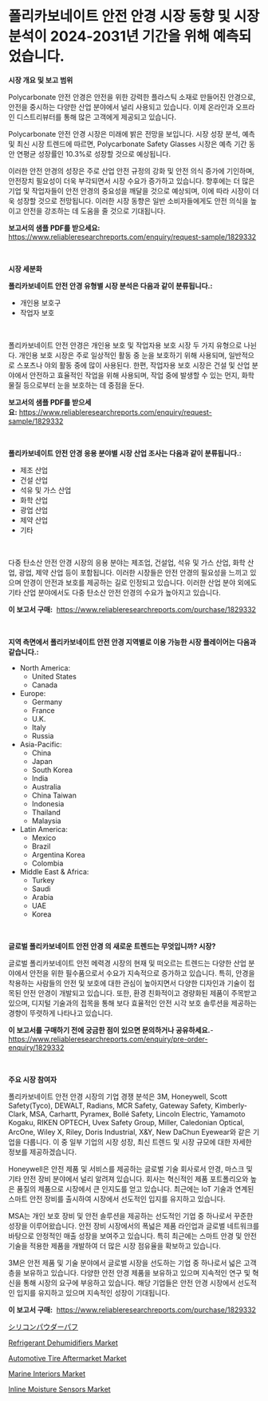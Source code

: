 <p><h1>폴리카보네이트 안전 안경 시장 동향 및 시장 분석이 2024-2031년 기간을 위해 예측되었습니다.</h1></p><p><strong>시장 개요 및 보고 범위</strong></p>
<p><p>Polycarbonate 안전 안경은 안전을 위한 강력한 플라스틱 소재로 만들어진 안경으로, 안전을 중시하는 다양한 산업 분야에서 널리 사용되고 있습니다. 이제 온라인과 오프라인 디스트리뷰터를 통해 많은 고객에게 제공되고 있습니다.</p><p>Polycarbonate 안전 안경 시장은 미래에 밝은 전망을 보입니다. 시장 성장 분석, 예측 및 최신 시장 트렌드에 따르면, Polycarbonate Safety Glasses 시장은 예측 기간 동안 연평균 성장률인 10.3%로 성장할 것으로 예상됩니다.</p><p>이러한 안전 안경의 성장은 주로 산업 안전 규정의 강화 및 안전 의식 증가에 기인하며, 안전장치 필요성이 더욱 부각되면서 시장 수요가 증가하고 있습니다. 향후에는 더 많은 기업 및 작업자들이 안전 안경의 중요성을 깨달을 것으로 예상되며, 이에 따라 시장이 더욱 성장할 것으로 전망됩니다. 이러한 시장 동향은 일반 소비자들에게도 안전 의식을 높이고 안전을 강조하는 데 도움을 줄 것으로 기대됩니다.</p></p>
<p><strong>보고서의 샘플 PDF를 받으세요:</strong> <a href="https://www.reliableresearchreports.com/enquiry/request-sample/1829332">https://www.reliableresearchreports.com/enquiry/request-sample/1829332</a></p>
<p>&nbsp;</p>
<p><strong>시장 세분화</strong></p>
<p><strong>폴리카보네이트 안전 안경 유형별 시장 분석은 다음과 같이 분류됩니다.:</strong></p>
<p><ul><li>개인용 보호구</li><li>작업자 보호</li></ul></p>
<p>&nbsp;</p>
<p><p>폴리카보네이트 안전 안경은 개인용 보호 및 작업자용 보호 시장 두 가지 유형으로 나뉜다. 개인용 보호 시장은 주로 일상적인 활동 중 눈을 보호하기 위해 사용되며, 일반적으로 스포츠나 야외 활동 중에 많이 사용된다. 한편, 작업자용 보호 시장은 건설 및 산업 분야에서 안전하고 효율적인 작업을 위해 사용되며, 작업 중에 발생할 수 있는 먼지, 화학 물질 등으로부터 눈을 보호하는 데 중점을 둔다.</p></p>
<p><strong>보고서의 샘플 PDF를 받으세요:</strong>&nbsp;<a href="https://www.reliableresearchreports.com/enquiry/request-sample/1829332">https://www.reliableresearchreports.com/enquiry/request-sample/1829332</a></p>
<p>&nbsp;</p>
<p><strong> 폴리카보네이트 안전 안경 응용 분야별 시장 산업 조사는 다음과 같이 분류됩니다.:</strong></p>
<p><ul><li>제조 산업</li><li>건설 산업</li><li>석유 및 가스 산업</li><li>화학 산업</li><li>광업 산업</li><li>제약 산업</li><li>기타</li></ul></p>
<p>&nbsp;</p>
<p><p>다중 탄소산 안전 안경 시장의 응용 분야는 제조업, 건설업, 석유 및 가스 산업, 화학 산업, 광업, 제약 산업 등이 포함됩니다. 이러한 시장들은 안전 안경의 필요성을 느끼고 있으며 안경이 안전과 보호를 제공하는 길로 인정되고 있습니다. 이러한 산업 분야 외에도 기타 산업 분야에서도 다중 탄소산 안전 안경의 수요가 높아지고 있습니다.</p></p>
<p><strong>이 보고서 구매:</strong>&nbsp; <a href="https://www.reliableresearchreports.com/purchase/1829332">https://www.reliableresearchreports.com/purchase/1829332</a></p>
<p>&nbsp;</p>
<p><strong>지역 측면에서 폴리카보네이트 안전 안경 지역별로 이용 가능한 시장 플레이어는 다음과 같습니다.:</strong></p>
<p><ul>
    <li>
        North America:
        <ul>
            <li>United States</li>
            <li>Canada</li>
        </ul>
    </li>
    <li>
        Europe:
        <ul>
            <li>Germany</li>
            <li>France</li>
            <li>U.K.</li>
            <li>Italy</li>
            <li>Russia</li>
        </ul>
    </li>
    <li>
        Asia-Pacific:
        <ul>
            <li>China</li>
            <li>Japan</li>
            <li>South Korea</li>
            <li>India</li>
            <li>Australia</li>
            <li>China Taiwan</li>
            <li>Indonesia</li>
            <li>Thailand</li>
            <li>Malaysia</li>
        </ul>
    </li>
    <li>
        Latin America:
        <ul>
            <li>Mexico</li>
            <li>Brazil</li>
            <li>Argentina Korea</li>
            <li>Colombia</li>
        </ul>
    </li>
    <li>
        Middle East & Africa:
        <ul>
            <li>Turkey</li>
            <li>Saudi</li>
            <li>Arabia</li>
            <li>UAE</li>
            <li>Korea</li>
        </ul>
    </li>
    </ul></p>
<p>&nbsp;</p>
<p><strong>글로벌 폴리카보네이트 안전 안경 의 새로운 트렌드는 무엇입니까? 시장?</strong></p>
<p><p>글로벌 폴리카보네이트 안전 메력경 시장의 현재 및 떠오르는 트렌드는 다양한 산업 분야에서 안전을 위한 필수품으로서 수요가 지속적으로 증가하고 있습니다. 특히, 안경을 착용하는 사람들의 안전 및 보호에 대한 관심이 높아지면서 다양한 디자인과 기술이 접목된 안전 안경이 개발되고 있습니다. 또한, 환경 친화적이고 경량화된 제품이 주목받고 있으며, 디지털 기술과의 접목을 통해 보다 효율적인 안전 시각 보호 솔루션을 제공하는 경향이 뚜렷하게 나타나고 있습니다.</p></p>
<p><strong>이 보고서를 구매하기 전에 궁금한 점이 있으면 문의하거나 공유하세요.</strong>- <a href="https://www.reliableresearchreports.com/enquiry/pre-order-enquiry/1829332">https://www.reliableresearchreports.com/enquiry/pre-order-enquiry/1829332</a></p>
<p>&nbsp;</p>
<p><strong>주요 시장 참여자</strong></p>
<p><p>폴리카보네이트 안전 안경 시장의 기업 경쟁 분석은 3M, Honeywell, Scott Safety(Tyco), DEWALT, Radians, MCR Safety, Gateway Safety, Kimberly-Clark, MSA, Carhartt, Pyramex, Bollé Safety, Lincoln Electric, Yamamoto Kogaku, RIKEN OPTECH, Uvex Safety Group, Miller, Caledonian Optical, ArcOne, Wiley X, Riley, Doris Industrial, X&Y, New DaChun Eyewear와 같은 기업을 다룹니다. 이 중 일부 기업의 시장 성장, 최신 트렌드 및 시장 규모에 대한 자세한 정보를 제공하겠습니다.</p><p>Honeywell은 안전 제품 및 서비스를 제공하는 글로벌 기술 회사로서 안경, 마스크 및 기타 안전 장비 분야에서 널리 알려져 있습니다. 회사는 혁신적인 제품 포트폴리오와 높은 품질의 제품으로 시장에서 큰 인지도를 얻고 있습니다. 최근에는 IoT 기술과 연계된 스마트 안전 장비를 출시하여 시장에서 선도적인 입지를 유지하고 있습니다.</p><p>MSA는 개인 보호 장비 및 안전 솔루션을 제공하는 선도적인 기업 중 하나로서 꾸준한 성장을 이루어왔습니다. 안전 장비 시장에서의 폭넓은 제품 라인업과 글로벌 네트워크를 바탕으로 안정적인 매출 성장을 보여주고 있습니다. 특히 최근에는 스마트 안경 및 안전 기술을 적용한 제품을 개발하여 더 많은 시장 점유율을 확보하고 있습니다.</p><p>3M은 안전 제품 및 기술 분야에서 글로벌 시장을 선도하는 기업 중 하나로서 넓은 고객층을 보유하고 있습니다. 다양한 안전 안경 제품을 보유하고 있으며 지속적인 연구 및 혁신을 통해 시장의 요구에 부응하고 있습니다. 해당 기업들은 안전 안경 시장에서 선도적인 입지를 유지하고 있으며 지속적인 성장이 기대됩니다.</p></p>
<p><strong>이 보고서 구매:</strong>&nbsp;&nbsp;<a href="https://www.reliableresearchreports.com/purchase/1829332">https://www.reliableresearchreports.com/purchase/1829332</a></p>
<p><p><a href="https://github.com/joaejkdzgyljvo6/Market-Research-Report-List-1/blob/main/2066438187632.md">シリコンパウダーパフ</a></p><p><a href="https://fearless-okapi-6c8.notion.site/Refrigerant-Dehumidifiers-Market-Research-Report-Provides-thorough-Industry-Overview-which-offers-a-5d2c1ab74f3e48cbb0fefd1da21a2863">Refrigerant Dehumidifiers Market</a></p><p><a href="https://issuu.com/reportprime-2/docs/automotive-tire-aftermarket-market-size-2030.pptx">Automotive Tire Aftermarket Market</a></p><p><a href="https://github.com/GroverBarry/Market-Research-Report-List-4/blob/main/marine-interiors-market.md">Marine Interiors Market</a></p><p><a href="https://view.publitas.com/reportprime-1/inline-moisture-sensors-market-centers-on-aspects-such-as-market-growth-market-share-market-opportunity-and-projected-forecasts-spanning-from-2024-to-2031/">Inline Moisture Sensors Market</a></p></p>

